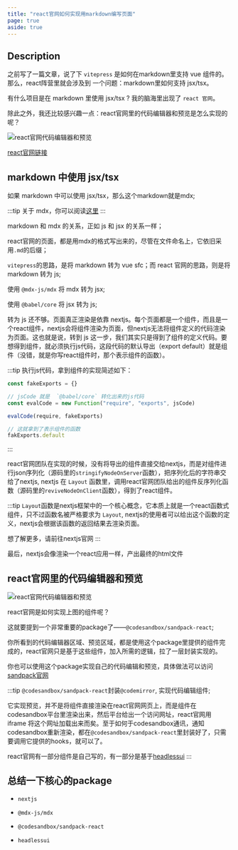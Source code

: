 ```yaml
---
title: "react官网如何实现用markdown编写页面"
page: true
aside: true
---
```


## Description 
之前写了一篇文章，说了下 `vitepress` 是如何在markdown里支持 vue 组件的。那么，react阵营里就会涉及到
一个问题：markdown里如何支持 jsx/tsx。

有什么项目是在 markdown 里使用 jsx/tsx ? 我的脑海里出现了 `react 官网`。

除此之外，我还比较感兴趣一点：react官网里的代码编辑器和预览是怎么实现的呢？

![react官网代码编辑器和预览](/react-official-code-editor.png)

[react官网链接](https://react.dev/learn)

## markdown 中使用 jsx/tsx
如果 markdown 中可以使用 jsx/tsx，那么这个markdown就是mdx;

:::tip <TipIcon />
关于 mdx，你可以阅读[这里](https://mdxjs.com/docs/)
:::

markdown 和 mdx 的关系，正如 js 和 jsx 的关系一样；

react官网的页面，都是用mdx的格式写出来的，尽管在文件命名上，它依旧采用`.md`的后缀；

`vitepress`的思路，是将 markdown 转为 vue sfc；而 react 官网的思路，则是将 markdown 转为 js;

使用 `@mdx-js/mdx` 将 mdx 转为 jsx;

使用 `@babel/core` 将 jsx 转为 js;

转为 js 还不够。页面真正渲染是依靠 nextjs。每个页面都是一个组件，而且是一个react组件，nextjs会将组件渲染为页面，但nextjs无法将组件定义的代码渲染为页面。这也就是说，转到 js 这一步，我们其实只是得到了组件的定义代码。要想得到组件，就必须执行js代码，这段代码的默认导出（export default）就是组件（没错，就是你写react组件时，那个表示组件的函数）。

:::tip <TipIcon />
执行js代码，拿到组件的实现简述如下：
```js 
const fakeExports = {}

// jsCode 就是  `@babel/core` 转化出来的js代码
const evalCode = new Function("require", "exports", jsCode)

evalCode(require, fakeExports)

// 这就拿到了表示组件的函数
fakExports.default
```
:::

react官网团队在实现的时候，没有将导出的组件直接交给nextjs，而是对组件进行json序列化（源码里的`stringifyNodeOnServer`函数），把序列化后的字符串交给了nextjs, nextjs 在 `Layout` 函数里，调用react官网团队给出的组件反序列化函数（源码里的`reviveNodeOnClient`函数），得到了react组件。

:::tip <TipIcon />
`Layout`函数是nextjs框架中的一个核心概念，它本质上就是一个react函数式组件，只不过函数名被严格要求为 `Layout`, nextjs的使用者可以给出这个函数的定义，nextjs会根据该函数的返回结果去渲染页面。

想了解更多，请前往nextjs官网
:::

最后，nextjs会像渲染一个react应用一样，产出最终的html文件

## react官网里的代码编辑器和预览
![react官网代码编辑器和预览](/react-official-code-editor.png)

react官网是如何实现上图的组件呢？

这就要提到一个非常重要的package了——`@codesandbox/sandpack-react`;

你所看到的代码编辑器区域、预览区域，都是使用这个package里提供的组件完成的，react官网只是基于这些组件，加入所需的逻辑，拉了一层封装实现的。

你也可以使用这个package实现自己的代码编辑和预览，具体做法可以访问[sandpack官网](https://sandpack.codesandbox.io/docs/quickstart)

:::tip <TipIcon />
`@codesandbox/sandpack-react`封装`@codemirror`, 实现代码编辑组件;

它实现预览，并不是将组件直接渲染在react官网网页上，而是组件在codesandbox平台里渲染出来，然后平台给出一个访问网址，react官网用 iframe 将这个网址加载出来而矣。至于如何于codesandbox通讯，通知codesandbox重新渲染，都在`@codesandbox/sandpack-react`里封装好了，只需要调用它提供的hooks，就可以了。

react官网有一部分组件是自己写的，有一部分是基于[headlessui](https://headlessui.com/react/menu)
:::

## 总结一下核心的package 

- `nextjs`

- `@mdx-js/mdx`

- `@codesandbox/sandpack-react`

- `headlessui`
